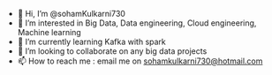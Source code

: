 - 👋 Hi, I’m @sohamKulkarni730
- 👀 I’m interested in Big Data, Data engineering, Cloud engineering, Machine learning
- 🌱 I’m currently learning Kafka with spark
- 💞️ I’m looking to collaborate on any big data projects
- 📫 How to reach me : email me on sohamkulkarni730@hotmail.com

<!---
sohamKulkarni730/sohamKulkarni730 is a ✨ special ✨ repository because its `README.md` (this file) appears on your GitHub profile.
You can click the Preview link to take a look at your changes.
--->
